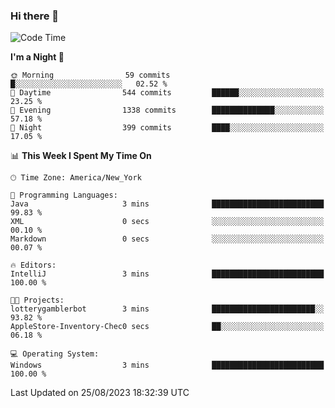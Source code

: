 ### Hi there 👋

<!--START_SECTION:waka-->
![Code Time](http://img.shields.io/badge/Code%20Time-22%20hrs%2057%20mins-blue)

**I'm a Night 🦉** 

```text
🌞 Morning                59 commits          █░░░░░░░░░░░░░░░░░░░░░░░░   02.52 % 
🌆 Daytime                544 commits         ██████░░░░░░░░░░░░░░░░░░░   23.25 % 
🌃 Evening                1338 commits        ██████████████░░░░░░░░░░░   57.18 % 
🌙 Night                  399 commits         ████░░░░░░░░░░░░░░░░░░░░░   17.05 % 
```


📊 **This Week I Spent My Time On** 

```text
🕑︎ Time Zone: America/New_York

💬 Programming Languages: 
Java                     3 mins              █████████████████████████   99.83 % 
XML                      0 secs              ░░░░░░░░░░░░░░░░░░░░░░░░░   00.10 % 
Markdown                 0 secs              ░░░░░░░░░░░░░░░░░░░░░░░░░   00.07 % 

🔥 Editors: 
IntelliJ                 3 mins              █████████████████████████   100.00 % 

🐱‍💻 Projects: 
lotterygamblerbot        3 mins              ███████████████████████░░   93.82 % 
AppleStore-Inventory-Chec0 secs              ██░░░░░░░░░░░░░░░░░░░░░░░   06.18 % 

💻 Operating System: 
Windows                  3 mins              █████████████████████████   100.00 % 
```


 Last Updated on 25/08/2023 18:32:39 UTC
<!--END_SECTION:waka-->
<!--
**the-beef-calculator/the-beef-calculator** is a ✨ _special_ ✨ repository because its `README.md` (this file) appears on your GitHub profile.

Here are some ideas to get you started:

- 🔭 I’m currently working on ...
- 🌱 I’m currently learning ...
- 👯 I’m looking to collaborate on ...
- 🤔 I’m looking for help with ...
- 💬 Ask me about ...
- 📫 How to reach me: ...
- 😄 Pronouns: ...
- ⚡ Fun fact: ...
-->
